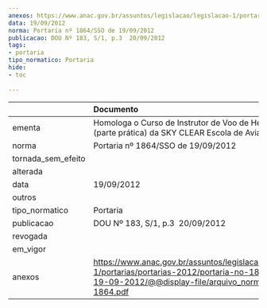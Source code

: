 ```yaml
---
anexos: https://www.anac.gov.br/assuntos/legislacao/legislacao-1/portarias/portarias-2012/portaria-no-1864-sso-de-19-09-2012/@@display-file/arquivo_norma/PA2012-1864.pdf
data: 19/09/2012
norma: Portaria nº 1864/SSO de 19/09/2012
publicacao: DOU Nº 183, S/1, p.3  20/09/2012
tags:
- portaria
tipo_normatico: Portaria
hide: 
- toc 
 
---
```


|                    | Documento                                                                                                                                                         |
|:-------------------|:------------------------------------------------------------------------------------------------------------------------------------------------------------------|
| ementa             | Homologa o Curso de Instrutor de Voo de Helicóptero, (parte prática) da SKY CLEAR Escola de Aviação Civil.                                                        |
| norma              | Portaria nº 1864/SSO de 19/09/2012                                                                                                                                |
| tornada_sem_efeito |                                                                                                                                                                   |
| alterada           |                                                                                                                                                                   |
| data               | 19/09/2012                                                                                                                                                        |
| outros             |                                                                                                                                                                   |
| tipo_normatico     | Portaria                                                                                                                                                          |
| publicacao         | DOU Nº 183, S/1, p.3  20/09/2012                                                                                                                                  |
| revogada           |                                                                                                                                                                   |
| em_vigor           |                                                                                                                                                                   |
| anexos             | https://www.anac.gov.br/assuntos/legislacao/legislacao-1/portarias/portarias-2012/portaria-no-1864-sso-de-19-09-2012/@@display-file/arquivo_norma/PA2012-1864.pdf |